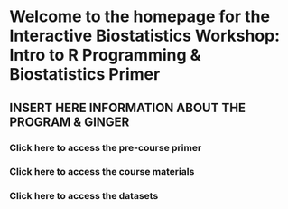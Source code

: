 # Welcome to the homepage for the Interactive Biostatistics Workshop: Intro to R Programming & Biostatistics Primer

INSERT HERE INFORMATION ABOUT THE PROGRAM & GINGER
----------------------------------------------------------------------------------------------------------------------------


### Click here to access the pre-course primer


### Click here to access the course materials


### Click here to access the datasets
